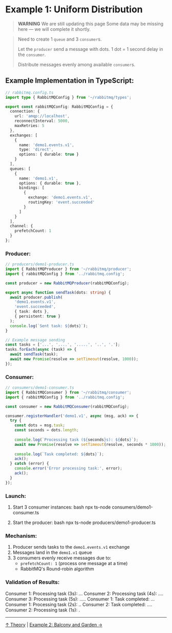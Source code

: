 # Example 1: Uniform Distribution

> **WARNING**
> We are still updating this page
> Some data may be missing here — we will complete it shortly.

> Need to create 1 `queue` and 3 `consumer`s.
>
> Let the `producer` send a message with dots. 1 dot = 1 second delay in the `consumer`.
>
> Distribute messages evenly among available `consumer`s.

## Example Implementation in TypeScript:

```typescript
// rabbitmq.config.ts
import type { RabbitMQConfig } from '~/rabbitmq/types';

export const rabbitMQConfig: RabbitMQConfig = {
  connection: {
    url: 'amqp://localhost',
    reconnectInterval: 5000,
    maxRetries: 5
  },
  exchanges: [
    {
      name: 'demo1.events.v1',
      type: 'direct',
      options: { durable: true }
    }
  ],
  queues: [
    {
      name: 'demo1.v1',
      options: { durable: true },
      bindings: [
        {
          exchange: 'demo1.events.v1',
          routingKey: 'event.succeeded'
        }
      ]
    }
  ],
  channel: {
    prefetchCount: 1
  }
};
```

### Producer:
```typescript
// producers/demo1-producer.ts
import { RabbitMQProducer } from '~/rabbitmq/producer';
import { rabbitMQConfig } from '../rabbitmq.config';

const producer = new RabbitMQProducer(rabbitMQConfig);

export async function sendTask(dots: string) {
  await producer.publish(
    'demo1.events.v1',
    'event.succeeded',
    { task: dots },
    { persistent: true }
  );
  console.log(`Sent task: ${dots}`);
}

// Example message sending
const tasks = ['...', '....', '.....', '..', '.'];
tasks.forEach(async (task) => {
  await sendTask(task);
  await new Promise(resolve => setTimeout(resolve, 1000));
});
```

### Consumer:
```typescript
// consumers/demo1-consumer.ts
import { RabbitMQConsumer } from '~/rabbitmq/consumer';
import { rabbitMQConfig } from '../rabbitmq.config';

const consumer = new RabbitMQConsumer(rabbitMQConfig);

consumer.registerHandler('demo1.v1', async (msg, ack) => {
  try {
    const dots = msg.task;
    const seconds = dots.length;
    
    console.log(`Processing task (${seconds}s): ${dots}`);
    await new Promise(resolve => setTimeout(resolve, seconds * 1000));
    
    console.log(`Task completed: ${dots}`);
    ack();
  } catch (error) {
    console.error('Error processing task:', error);
    ack();
  }
});
```

### Launch:
1. Start 3 consumer instances:
bash
npx ts-node consumers/demo1-consumer.ts


2. Start the producer:
bash
npx ts-node producers/demo1-producer.ts


### Mechanism:
1. Producer sends tasks to the `demo1.events.v1` exchange
2. Messages land in the `demo1.v1` queue
3. 3 consumers evenly receive messages due to:
   - `prefetchCount: 1` (process one message at a time)
   - RabbitMQ's Round-robin algorithm

### Validation of Results:

Consumer 1: Processing task (3s): ...
Consumer 2: Processing task (4s): ....
Consumer 3: Processing task (5s): .....
Consumer 1: Task completed: ...
Consumer 1: Processing task (2s): ..
Consumer 2: Task completed: ....
Consumer 2: Processing task (1s): .


---

[↑ Theory](../1_page.md) | [Example 2: Balcony and Garden →](2_page.md)

